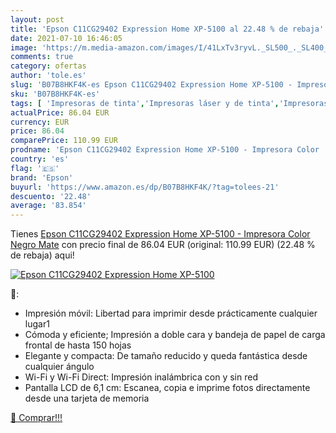 ```yaml
---
layout: post
title: 'Epson C11CG29402 Expression Home XP-5100 al 22.48 % de rebaja'
date: 2021-07-10 16:46:05
image: 'https://m.media-amazon.com/images/I/41LxTv3ryvL._SL500_._SL400_.jpg'
comments: true
category: ofertas
author: 'tole.es'
slug: 'B07B8HKF4K-es Epson C11CG29402 Expression Home XP-5100 - Impresora Color...'
sku: 'B07B8HKF4K-es'
tags: [ 'Impresoras de tinta','Impresoras láser y de tinta','Impresoras y accesorios','Informática','epson','impresora', ]
actualPrice: 86.04 EUR
currency: EUR
price: 86.04
comparePrice: 110.99 EUR
prodname: 'Epson C11CG29402 Expression Home XP-5100 - Impresora Color  Negro Mate'
country: 'es'
flag: '🇪🇸'
brand: 'Epson'
buyurl: 'https://www.amazon.es/dp/B07B8HKF4K/?tag=tolees-21'
descuento: '22.48'
average: '83.854'
---
```


Tienes [Epson C11CG29402 Expression Home XP-5100 - Impresora Color  Negro Mate](https://www.amazon.es/dp/B07B8HKF4K/?tag=tolees-21) con precio final de  86.04 EUR (original: 110.99 EUR) (22.48 %  de rebaja) aqui!

[![Epson C11CG29402 Expression Home XP-5100](https://m.media-amazon.com/images/I/41LxTv3ryvL._SL500_._SL400_.jpg)](https://www.amazon.es/dp/B07B8HKF4K/?tag=tolees-21)

🔎:

- Impresión móvil: Libertad para imprimir desde prácticamente cualquier lugar1
- Cómoda y eficiente; Impresión a doble cara y bandeja de papel de carga frontal de hasta 150 hojas
- Elegante y compacta: De tamaño reducido y queda fantástica desde cualquier ángulo
- Wi-Fi y Wi-Fi Direct: Impresión inalámbrica con y sin red
- Pantalla LCD de 6,1 cm: Escanea, copia e imprime fotos directamente desde una tarjeta de memoria

[🛒 Comprar!!!](https://www.amazon.es/dp/B07B8HKF4K/?tag=tolees-21)
